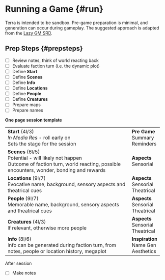 # Running a Game {#run}

Terra is intended to be sandbox.
Pre-game preparation is minimal, and generation can occur during gameplay.
The suggested approach is adapted from the [Lazy GM SRD](https://slyflourish.com/lazy_gm_resource_document.html).

## Prep Steps {#prepsteps}

- [ ] Review notes, think of world reacting back
- [ ] Evaluate faction turn (i.e. the dynamic plot)
- [ ] Define **Start**
- [ ] Define **Scenes**
- [ ] Define **Info**
- [ ] Define **Locations**
- [ ] Define **People**
- [ ] Define **Creatures**
- [ ] Prepare maps
- [ ] Prepare names

**One page session template**

|                                                                                                                                                      |                                           |
| ---------------------------------------------------------------------------------------------------------------------------------------------------- | ----------------------------------------- |
| **Start** (4l/3)<br>*In Media Res* - roll early on<br>Sets the stage for the session                                                                 | **Pre Game**<br>Summary<br>Reminders      |
| **Scenes** (6l/5)<br>Potential - will likely not happen<br>Outcome of faction turn, world reacting, possible encounters, wonder, bonding and rewards | **Aspects**<br>Sensorial                  |
| **Locations** (9l/7)<br>Evocative name, background, sensory aspects and theatrical cues                                                              | **Aspects**<br>Sensorial<br>Theatrical    |
| **People** (9l/7)<br>Memorable name, background, sensory aspects and theatrical cues                                                                 | **Aspects**<br>Sensorial<br>Theatrical    |
| **Creatures** (4l/3)<br>If relevant, otherwise more people                                                                                           | **Aspects**<br>Sensorial<br>Theatrical    |
| **Info** (8l/6)<br>Info can be generated during faction turn, from notes, people or location history, megaplot                                       | **Inspiration**<br>Name Gen<br>Aesthetics |

After session

- [ ] Make notes


